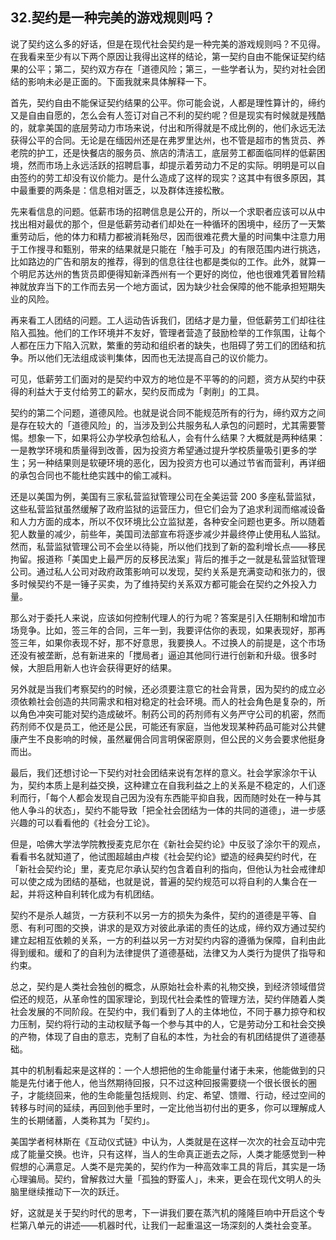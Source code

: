 ## 32.契约是一种完美的游戏规则吗？
说了契约这么多的好话，但是在现代社会契约是一种完美的游戏规则吗？不见得。在我看来至少有以下两个原因让我得出这样的结论，第一契约自由不能保证契约结果的公平；第二，契约双方存在「道德风险；第三，一些学者认为，契约对社会团结的影响未必是正面的。下面我就来具体解释一下。


首先，契约自由不能保证契约结果的公平。你可能会说，人都是理性算计的，缔约又是自由自愿的，怎么会有人签订对自己不利的契约呢？但是现实有时候就是残酷的，就拿美国的底层劳动力市场来说，付出和所得就是不成比例的，他们永远无法获得公平的合同。无论是在缅因州还是在弗罗里达州，也不管是超市的售货员、养老院的护工，还是快餐店的服务员、旅店的清洁工，底层劳工都面临同样的低薪困境，然而市场上永远活跃的招聘启事，却提示着劳动力不足的实际。明明是可以自由签约的劳工却没有议价能力。是什么造成了这样的现实？这其中有很多原因，其中最重要的两条是：信息相对匮乏，以及群体连接松散。


先来看信息的问题。低薪市场的招聘信息是公开的，所以一个求职者应该可以从中找出相对最优的那个，但是低薪劳动者们却处在一种循环的困境中，经历了一天繁重劳动后，他的体力和精力都被消耗殆尽，因而很难花费大量的时间集中注意力用于工作搜寻和甄别，带来的结果就是只能在「触手可及」的有限范围内进行挑选，比如路边的广告和朋友的推荐，得到的信息往往也都是类似的工作。此外，就算一个明尼苏达州的售货员即便得知新泽西州有一个更好的岗位，他也很难凭着冒险精神就放弃当下的工作而去另一个地方面试，因为缺少社会保障的他不能承担短期失业的风险。


再来看工人团结的问题。工人运动告诉我们，团结才是力量，但低薪劳工们却往往陷入孤独。他们的工作环境并不友好，管理者营造了鼓励检举的工作氛围，让每个人都在压力下陷入沉默，繁重的劳动和组织者的缺失，也阻碍了劳工们的团结和抗争。所以他们无法组成谈判集体，因而也无法提高自己的议价能力。


可见，低薪劳工们面对的是契约中双方的地位是不平等的的问题，资方从契约中获得的利益大于支付给劳工的薪水，契约反而成为「剥削」的工具。


契约的第二个问题，道德风险。也就是说合同不能规范所有的行为，缔约双方之间是存在较大的「道德风险」的，当涉及到公共服务私人承包的问题时，尤其需要警惕。想象一下，如果将公办学校承包给私人，会有什么结果？大概就是两种结果：一是教学环境和质量得到改善，因为投资方希望通过提升学校质量吸引更多的学生；另一种结果则是软硬环境的恶化，因为投资方也可以通过节省而营利，再详细的承包合同也不能杜绝实践中的偷工减料。


还是以美国为例，美国有三家私营监狱管理公司在全美运营 200 多座私营监狱，这些私营监狱虽然缓解了政府监狱的运营压力，但它们会为了追求利润而缩减设备和人力方面的成本，所以不仅环境比公立监狱差，各种安全问题也更多。所以随着犯人数量的减少，前些年，美国司法部宣布将逐步减少并最终停止使用私人监狱。然而，私营监狱管理公司不会坐以待毙，所以他们找到了新的盈利增长点——移民拘留。报道称「美国史上最严厉的反移民法案」背后的推手之一就是私营监狱管理公司。通过私人公司对政府政策影响可以发现，契约关系是充满变动和张力的，很多时候契约不是一锤子买卖，为了维持契约关系双方都可能会在契约之外投入力量。


那么对于委托人来说，应该如何控制代理人的行为呢？答案是引入任期制和增加市场竞争。比如，签三年的合同，三年一到，我要评估你的表现，如果表现好，那再签三年，如果你表现不好，那不好意思，我要换人。不过换人的前提是，这个市场还没有被垄断，总有新进来的「搅局者」逼迫其他同行进行创新和升级。很多时候，大胆启用新人也许会获得更好的结果。


另外就是当我们考察契约的时候，还必须要注意它的社会背景，因为契约的成立必须依赖社会创造的共同需求和相对稳定的社会环境。而人的社会角色是复杂的，所以角色冲突可能对契约造成破坏。制药公司的药剂师有义务严守公司的机密，然而药剂师不仅是员工，他还是公民，可能还有家庭，当他发现某种药品可能对公共健康产生不良影响的时候，虽然雇佣合同言明保密原则，但公民的义务会要求他挺身而出。


最后，我们还想讨论一下契约对社会团结来说有怎样的意义。社会学家涂尔干认为，契约本质上是利益交换，这种建立在自我利益之上的关系是不稳定的，人们逐利而行，「每个人都会发现自己因为没有东西能平抑自我，因而随时处在一种与其他人争斗的状态」，契约不能导致「把全社会团结为一体的共同的道德」，进一步感兴趣的可以看看他的《社会分工论》。


但是，哈佛大学法学院教授麦克尼尔在《新社会契约论》中反驳了涂尔干的观点，看看书名就知道了，他试图超越由卢梭《社会契约论》塑造的经典契约时代，在「新社会契约论」里，麦克尼尔承认契约包含着自利的指向，但他认为社会戒律却可以使之成为团结的基础，也就是说，普遍的契约规范可以将自利的人集合在一起，并将这种自利转化成为有机团结。


契约不是杀人越货，一方获利不以另一方的损失为条件，契约的道德是平等、自愿、有利可图的交换，讲求的是双方对彼此承诺的责任的达成，缔约双方通过契约建立起相互依赖的关系，一方的利益以另一方对契约内容的遵循为保障，自利由此得到缓和。缓和了的自利为法律提供了道德基础，法律又为人类行为提供了指导和约束。


总之，契约是人类社会独创的概念，从原始社会朴素的礼物交换，到经济领域借贷偿还的规范，从革命性的国家理论，到现代社会柔性的管理方法，契约伴随着人类社会发展的不同阶段。在契约中，我们看到了人的主体地位，不同于暴力掠夺和权力压制，契约将行动的主动权赋予每一个参与其中的人，它是劳动分工和社会交换的产物，体现了自由的意志，克制了自私的本性，为社会的有机团结提供了道德基础。


其中的机制看起来是这样的：一个人想把他的生命能量付诸于未来，他能做到的只能是先付诸于他人，他当然期待回报，只不过这种回报需要绕一个很长很长的圈子，才能绕回来，他的生命能量包括规则、约定、希望、馈赠、行动，经过空间的转移与时间的延续，再回到他手里时，一定比他当初付出的更多，你可以理解成人生的长期储蓄，人类称其为「契约」。


美国学者柯林斯在《互动仪式链》中认为，人类就是在这样一次次的社会互动中完成了能量交换。也许，只有这样，当人的生命真正逝去之际，人类才能感觉到一种假想的心满意足。人类不是完美的，契约作为一种高效率工具的背后，其实是一场心理骗局。契约，曾解救过大量「孤独的野蛮人」，未来，更会在现代文明人的头脑里继续推动下一次的跃迁。


好，这就是关于契约时代的思考，下一讲我们要在蒸汽机的隆隆巨响中开启这个专栏第八单元的讲述——机器时代，让我们一起重温这一场深刻的人类社会变革。

